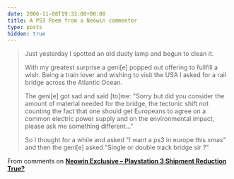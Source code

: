 ```yaml
---
date: 2006-11-08T19:33:00+00:00
title: A PS3 Poem from a Neowin commenter
type: posts
hidden: true
---
```



> Just yesterday I spotted an old dusty lamp and begun to clean it.
>
> With my greatest surprise a geni[e] popped out offering to fullfill a wish. Being a train lover and wishing to visit the USA I asked for a rail bridge across the Atlantic Ocean.
>
> The geni[e] got sad and said [to]me: "Sorry but did you consider the amount of material needed for the bridge, the tectonic shift not counting the
> fact that one should get Europeans to agree on a common electric power supply and on the environmental impact, please ask me something
> different..."
>
> So I thought for a while and asked "I want a ps3 in europe this xmas" and then the geni[e] asked "Single or double track bridge sir ?"

From comments on **[Neowin Exclusive – Playstation 3 Shipment Reduction True?](http://www.neowin.net/index.php?act=view&id=36041)**
